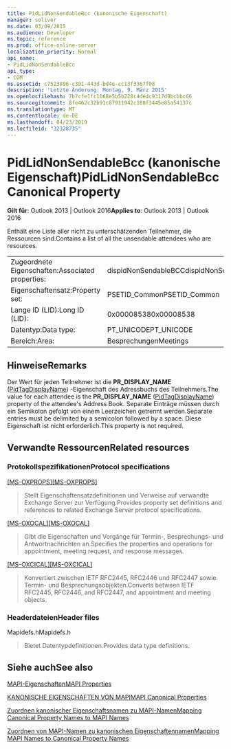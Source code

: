 ```yaml
---
title: PidLidNonSendableBcc (kanonische Eigenschaft)
manager: soliver
ms.date: 03/09/2015
ms.audience: Developer
ms.topic: reference
ms.prod: office-online-server
localization_priority: Normal
api_name:
- PidLidNonSendableBcc
api_type:
- COM
ms.assetid: c7523896-c391-443d-bd4e-cc13f3367f08
description: 'Letzte Änderung: Montag, 9. März 2015'
ms.openlocfilehash: 7b7cfe1fc1068e5b5b228c4de4c9317d9bcbbc66
ms.sourcegitcommit: 8fe462c32b91c87911942c188f3445e85a54137c
ms.translationtype: MT
ms.contentlocale: de-DE
ms.lasthandoff: 04/23/2019
ms.locfileid: "32328735"
---
```

# <a name="pidlidnonsendablebcc-canonical-property"></a><span data-ttu-id="519d9-103">PidLidNonSendableBcc (kanonische Eigenschaft)</span><span class="sxs-lookup"><span data-stu-id="519d9-103">PidLidNonSendableBcc Canonical Property</span></span>

  
  
<span data-ttu-id="519d9-104">**Gilt für**: Outlook 2013 | Outlook 2016</span><span class="sxs-lookup"><span data-stu-id="519d9-104">**Applies to**: Outlook 2013 | Outlook 2016</span></span> 
  
<span data-ttu-id="519d9-105">Enthält eine Liste aller nicht zu unterschätzenden Teilnehmer, die Ressourcen sind.</span><span class="sxs-lookup"><span data-stu-id="519d9-105">Contains a list of all the unsendable attendees who are resources.</span></span>
  
|||
|:-----|:-----|
|<span data-ttu-id="519d9-106">Zugeordnete Eigenschaften:</span><span class="sxs-lookup"><span data-stu-id="519d9-106">Associated properties:</span></span>  <br/> |<span data-ttu-id="519d9-107">dispidNonSendableBCC</span><span class="sxs-lookup"><span data-stu-id="519d9-107">dispidNonSendableBCC</span></span>  <br/> |
|<span data-ttu-id="519d9-108">Eigenschaftensatz:</span><span class="sxs-lookup"><span data-stu-id="519d9-108">Property set:</span></span>  <br/> |<span data-ttu-id="519d9-109">PSETID_Common</span><span class="sxs-lookup"><span data-stu-id="519d9-109">PSETID_Common</span></span>  <br/> |
|<span data-ttu-id="519d9-110">Lange ID (LID):</span><span class="sxs-lookup"><span data-stu-id="519d9-110">Long ID (LID):</span></span>  <br/> |<span data-ttu-id="519d9-111">0x00008538</span><span class="sxs-lookup"><span data-stu-id="519d9-111">0x00008538</span></span>  <br/> |
|<span data-ttu-id="519d9-112">Datentyp:</span><span class="sxs-lookup"><span data-stu-id="519d9-112">Data type:</span></span>  <br/> |<span data-ttu-id="519d9-113">PT_UNICODE</span><span class="sxs-lookup"><span data-stu-id="519d9-113">PT_UNICODE</span></span>  <br/> |
|<span data-ttu-id="519d9-114">Bereich:</span><span class="sxs-lookup"><span data-stu-id="519d9-114">Area:</span></span>  <br/> |<span data-ttu-id="519d9-115">Besprechungen</span><span class="sxs-lookup"><span data-stu-id="519d9-115">Meetings</span></span>  <br/> |
   
## <a name="remarks"></a><span data-ttu-id="519d9-116">Hinweise</span><span class="sxs-lookup"><span data-stu-id="519d9-116">Remarks</span></span>

<span data-ttu-id="519d9-117">Der Wert für jeden Teilnehmer ist die **PR_DISPLAY_NAME** ([PidTagDisplayName](pidtagdisplayname-canonical-property.md)) -Eigenschaft des Adressbuchs des Teilnehmers.</span><span class="sxs-lookup"><span data-stu-id="519d9-117">The value for each attendee is the **PR_DISPLAY_NAME** ([PidTagDisplayName](pidtagdisplayname-canonical-property.md)) property of the attendee's Address Book.</span></span> <span data-ttu-id="519d9-118">Separate Einträge müssen durch ein Semikolon gefolgt von einem Leerzeichen getrennt werden.</span><span class="sxs-lookup"><span data-stu-id="519d9-118">Separate entries must be delimited by a semicolon followed by a space.</span></span> <span data-ttu-id="519d9-119">Diese Eigenschaft ist nicht erforderlich.</span><span class="sxs-lookup"><span data-stu-id="519d9-119">This property is not required.</span></span>
  
## <a name="related-resources"></a><span data-ttu-id="519d9-120">Verwandte Ressourcen</span><span class="sxs-lookup"><span data-stu-id="519d9-120">Related resources</span></span>

### <a name="protocol-specifications"></a><span data-ttu-id="519d9-121">Protokollspezifikationen</span><span class="sxs-lookup"><span data-stu-id="519d9-121">Protocol specifications</span></span>

<span data-ttu-id="519d9-122">[[MS-OXPROPS]](https://msdn.microsoft.com/library/f6ab1613-aefe-447d-a49c-18217230b148%28Office.15%29.aspx)</span><span class="sxs-lookup"><span data-stu-id="519d9-122">[[MS-OXPROPS]](https://msdn.microsoft.com/library/f6ab1613-aefe-447d-a49c-18217230b148%28Office.15%29.aspx)</span></span>
  
> <span data-ttu-id="519d9-123">Stellt Eigenschaftensatzdefinitionen und Verweise auf verwandte Exchange Server zur Verfügung.</span><span class="sxs-lookup"><span data-stu-id="519d9-123">Provides property set definitions and references to related Exchange Server protocol specifications.</span></span>
    
<span data-ttu-id="519d9-124">[[MS-OXOCAL]](https://msdn.microsoft.com/library/09861fde-c8e4-4028-9346-e7c214cfdba1%28Office.15%29.aspx)</span><span class="sxs-lookup"><span data-stu-id="519d9-124">[[MS-OXOCAL]](https://msdn.microsoft.com/library/09861fde-c8e4-4028-9346-e7c214cfdba1%28Office.15%29.aspx)</span></span>
  
> <span data-ttu-id="519d9-125">Gibt die Eigenschaften und Vorgänge für Termin-, Besprechungs- und Antwortnachrichten an.</span><span class="sxs-lookup"><span data-stu-id="519d9-125">Specifies the properties and operations for appointment, meeting request, and response messages.</span></span>
    
<span data-ttu-id="519d9-126">[[MS-OXCICAL]](https://msdn.microsoft.com/library/a685a040-5b69-4c84-b084-795113fb4012%28Office.15%29.aspx)</span><span class="sxs-lookup"><span data-stu-id="519d9-126">[[MS-OXCICAL]](https://msdn.microsoft.com/library/a685a040-5b69-4c84-b084-795113fb4012%28Office.15%29.aspx)</span></span>
  
> <span data-ttu-id="519d9-127">Konvertiert zwischen IETF RFC2445, RFC2446 und RFC2447 sowie Termin- und Besprechungsobjekten.</span><span class="sxs-lookup"><span data-stu-id="519d9-127">Converts between IETF RFC2445, RFC2446, and RFC2447, and appointment and meeting objects.</span></span>
    
### <a name="header-files"></a><span data-ttu-id="519d9-128">Headerdateien</span><span class="sxs-lookup"><span data-stu-id="519d9-128">Header files</span></span>

<span data-ttu-id="519d9-129">Mapidefs.h</span><span class="sxs-lookup"><span data-stu-id="519d9-129">Mapidefs.h</span></span>
  
> <span data-ttu-id="519d9-130">Bietet Datentypdefinitionen.</span><span class="sxs-lookup"><span data-stu-id="519d9-130">Provides data type definitions.</span></span>
    
## <a name="see-also"></a><span data-ttu-id="519d9-131">Siehe auch</span><span class="sxs-lookup"><span data-stu-id="519d9-131">See also</span></span>



[<span data-ttu-id="519d9-132">MAPI-Eigenschaften</span><span class="sxs-lookup"><span data-stu-id="519d9-132">MAPI Properties</span></span>](mapi-properties.md)
  
[<span data-ttu-id="519d9-133">KANONISCHE EIGENSCHAFTEN VON MAPI</span><span class="sxs-lookup"><span data-stu-id="519d9-133">MAPI Canonical Properties</span></span>](mapi-canonical-properties.md)
  
[<span data-ttu-id="519d9-134">Zuordnen kanonischer Eigenschaftsnamen zu MAPI-Namen</span><span class="sxs-lookup"><span data-stu-id="519d9-134">Mapping Canonical Property Names to MAPI Names</span></span>](mapping-canonical-property-names-to-mapi-names.md)
  
[<span data-ttu-id="519d9-135">Zuordnen von MAPI-Namen zu kanonischen Eigenschaftennamen</span><span class="sxs-lookup"><span data-stu-id="519d9-135">Mapping MAPI Names to Canonical Property Names</span></span>](mapping-mapi-names-to-canonical-property-names.md)

